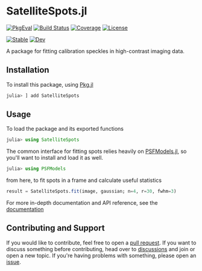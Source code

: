 # SatelliteSpots.jl

[![PkgEval](https://juliaci.github.io/NanosoldierReports/pkgeval_badges/S/SatelliteSpots.svg)](https://juliaci.github.io/NanosoldierReports/pkgeval_badges/report.html)
[![Build Status](https://github.com/JuliaHCI/SatelliteSpots.jl/actions/workflows/CI.yml/badge.svg?branch=main)](https://github.com/JuliaHCI/SatelliteSpots.jl/actions/workflows/CI.yml?query=branch%3Amain)
[![Coverage](https://codecov.io/gh/JuliaHCI/SatelliteSpots.jl/branch/main/graph/badge.svg)](https://codecov.io/gh/JuliaHCI/SatelliteSpots.jl)
[![License](https://img.shields.io/github/license/JuliaHCI/SatelliteSpots.jl?color=yellow)](LICENSE)

[![Stable](https://img.shields.io/badge/docs-stable-blue.svg)](https://JuliaHCI.github.io/SatelliteSpots.jl/stable)
[![Dev](https://img.shields.io/badge/docs-dev-blue.svg)](https://JuliaHCI.github.io/SatelliteSpots.jl/dev)

A package for fitting calibration speckles in high-contrast imaging data.

## Installation

To install this package, using [Pkg.jl](https://docs.julialang.org/en/v1/stdlib/Pkg/)

```julia
julia> ] add SatelliteSpots
```

## Usage

To load the package and its exported functions

```julia
julia> using SatelliteSpots
```

The common interface for fitting spots relies heavily on [PSFModels.jl](https://github.com/JuliaAstro/PSFModels.jl), so you'll want to install and load it as well.

```julia
julia> using PSFModels
```

from here, to fit spots in a frame and calculate useful statistics

```julia
result = SatelliteSpots.fit(image, gaussian; n=4, r=30, fwhm=3)
```

For more in-depth documentation and API reference, see the [documentation](https://JuliaHCI.github.io/SatelliteSpots.jl/dev)

## Contributing and Support

If you would like to contribute, feel free to open a [pull request](https://github.com/JuliaHCI/SatelliteSpots.jl/pulls). If you want to discuss something before contributing, head over to [discussions](https://github.com/JuliaHCI/SatelliteSpots.jl/discussions) and join or open a new topic. If you're having problems with something, please open an [issue](https://github.com/JuliaHCI/SatelliteSpots.jl/issues).
